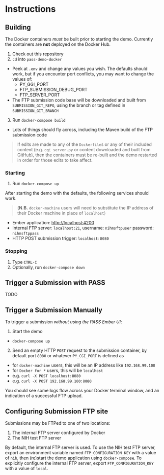 # Instructions

## Building
The Docker containers _must_ be built prior to starting the demo.  Currently the containers are **not** deployed on the Docker Hub.

1. Check out this repository
2. `cd` into `pass-demo-docker`
  - Peek at `.env` and change any values you wish.  The defaults should work, but if you encounter port conflicts, you may want to change the values of:
      - PY_GGI_PORT
      - FTP_SUBMISSION_DEBUG_PORT
      - FTP_SERVER_PORT
  - The FTP submission code base will be downloaded and built from `SUBMISSION_GIT_REPO`, using the branch or tag defined in `SUBMISSION_GIT_BRANCH` 
3. Run `docker-compose build`
  - Lots of things should fly across, including the Maven build of the FTP submission code
  
>If edits are made to any of the `Dockerfile`s or any of their included content (e.g. `cgi_server.py` or content downloaded and built from GitHub), then the containers must be re-built and the demo restarted in order for those edits to take affect.
  
### Starting
1. Run `docker-compose up`

After starting the demo with the defaults, the following services should work.  

>(**N.B.** `docker-machine` users will need to substitute the IP address of their Docker machine in place of `localhost`)

- Ember application: [http://localhost:4200](http://localhost:4200)
- Internal FTP server: `localhost:21`, username: `nihmsftpuser` password: `nihmsftppass`
- HTTP POST submission trigger: `localhost:8080`

### Stopping
1. Type `CTRL-C`
1. Optionally, run `docker-compose down`

## Trigger a Submission with PASS
TODO

## Trigger a Submission Manually
To trigger a submission _without using the PASS Ember UI_:
1. Start the demo
  - `docker-compose up`
2. Send an empty HTTP `POST` request to the submission container, by default port `8080` or whatever `PY_CGI_PORT` is defined as
  - for `docker-machine` users, this will be an IP address like `192.168.99.100`
  - for `Docker for *` users, this will be `localhost`
  - e.g. `curl -X POST localhost:8080`
  - e.g. `curl -X POST 192.168.99.100:8080`

You should see some logs flow across your Docker terminal window, and an indication of a successful FTP upload.

## Configuring Submission FTP site
Submissions may be FTPed to one of two locations:
1. The internal FTP server configured by Docker
2. The NIH test FTP server

By default, the internal FTP server is used.  To use the NIH test FTP server, export an environment variable named `FTP_CONFIGURATION_KEY` with a value of `nih`, then (re)start the demo application using `docker-compose`.  To explicitly configure the internal FTP server, export `FTP_CONFIGURATION_KEY` with a value of `local`.
 
